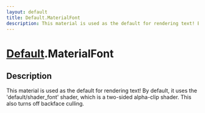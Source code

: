 ```yaml
---
layout: default
title: Default.MaterialFont
description: This material is used as the default for rendering text! By default, it uses the 'default/shader_font' shader, which is a two-sided alpha-clip shader. This also turns off backface culling.
---
```

# [Default]({{site.url}}/Pages/Reference/Default.html).MaterialFont

## Description
This material is used as the default for rendering text!
By default, it uses the 'default/shader_font' shader, which is a
two-sided alpha-clip shader. This also turns off backface culling.


